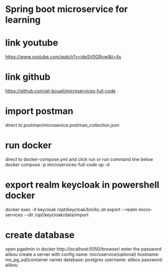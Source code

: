 # Spring boot microservice for learning

# link youtube
https://www.youtube.com/watch?v=jdeSV0GRvwI&t=4s

# link github
https://github.com/ali-bouali/microservices-full-code

# import postman
direct to postman/microsevice.postman_collection.json

# run docker
direct to docker-compose.yml and click run or run command line below
docker compose -p microservices-full-code up -d

# export realm keycloak in powershell docker
docker exec -it keycloak /opt/keycloak/bin/kc.sh export --realm micro-services --dir /opt/keycloak/data/import

# create database
open pgadmin in docker http://localhost:5050/browser/
enter the password alibou
create a server with config
name: microservice(optional)
hostname: ms_pg_sql(container name)
database: postgres
username: alibou
password: alibou
